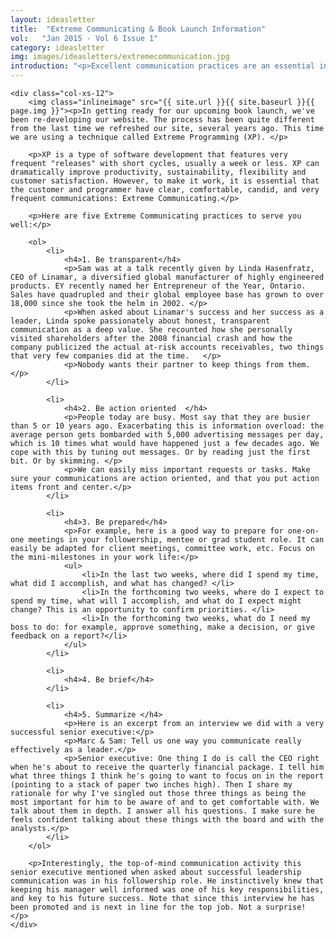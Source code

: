 ```yaml
---
layout: ideasletter
title:  "Extreme Communicating & Book Launch Information"
vol:   "Jan 2015 - Vol 6 Issue 1"
category: ideasletter
img: images/ideasletters/extremecommunication.jpg
introduction: "<p>Excellent communication practices are an essential ingredient in collaboration, strong leadership, healthy corporate culture, and flourishing relationships. Like many things that are important and good for us, we can often use a reminder and a refresher - something to inspire us to refocus and redouble our efforts whether it's eating healthier, being more physically active, or communicating better.</p><p>We are getting close to the publication of our first book, Leadership is Half the Story (and terribly excited!). And while communicating is such a big part of our lives, we still want to be better. This got us to thinking about Extreme Communicating.</p><p>May all your partnerships be generative, </p><p>Marc & Samantha</p>"
---
```

<div class="col-xs-12">

	<div class="col-xs-12">
		<img class="inlineimage" src="{{ site.url }}{{ site.baseurl }}{{ page.img }}"><p>In getting ready for our upcoming book launch, we've been re-developing our website. The process has been quite different from the last time we refreshed our site, several years ago. This time we are using a technique called Extreme Programming (XP). </p>

		<p>XP is a type of software development that features very frequent "releases" with short cycles, usually a week or less. XP can dramatically improve productivity, sustainability, flexibility and customer satisfaction. However, to make it work, it is essential that the customer and programmer have clear, comfortable, candid, and very frequent communications: Extreme Communicating.</p>

		<p>Here are five Extreme Communicating practices to serve you well:</p>

		<ol>
			<li>
				<h4>1. Be transparent</h4>
				<p>Sam was at a talk recently given by Linda Hasenfratz, CEO of Linamar, a diversified global manufacturer of highly engineered products. EY recently named her Entrepreneur of the Year, Ontario. Sales have quadrupled and their global employee base has grown to over 18,000 since she took the helm in 2002. </p>
				<p>When asked about Linamar's success and her success as a leader, Linda spoke passionately about honest, transparent communication as a deep value. She recounted how she personally visited shareholders after the 2008 financial crash and how the company publicized the actual at-risk accounts receivables, two things that very few companies did at the time.   </p>
				<p>Nobody wants their partner to keep things from them.</p>
			</li>

			<li>
				<h4>2. Be action oriented  </h4>
				<p>People today are busy. Most say that they are busier than 5 or 10 years ago. Exacerbating this is information overload: the average person gets bombarded with 5,000 advertising messages per day, which is 10 times what would have happened just a few decades ago. We cope with this by tuning out messages. Or by reading just the first bit. Or by skimming. </p>
				<p>We can easily miss important requests or tasks. Make sure your communications are action oriented, and that you put action items front and center.</p>
			</li>

			<li>
				<h4>3. Be prepared</h4>
				<p>For example, here is a good way to prepare for one-on-one meetings in your followership, mentee or grad student role. It can easily be adapted for client meetings, committee work, etc. Focus on the mini-milestones in your work life:</p>
				<ul>
					<li>In the last two weeks, where did I spend my time, what did I accomplish, and what has changed? </li>
					<li>In the forthcoming two weeks, where do I expect to spend my time, what will I accomplish, and what do I expect might change? This is an opportunity to confirm priorities. </li>
					<li>In the forthcoming two weeks, what do I need my boss to do: for example, approve something, make a decision, or give feedback on a report?</li>
				</ul>
			</li>

			<li>
				<h4>4. Be brief</h4>
			</li>

			<li>
				<h4>5. Summarize </h4>
				<p>Here is an excerpt from an interview we did with a very successful senior executive:</p>
				<p>Marc & Sam: Tell us one way you communicate really effectively as a leader.</p>
				<p>Senior executive: One thing I do is call the CEO right when he's about to receive the quarterly financial package. I tell him what three things I think he's going to want to focus on in the report (pointing to a stack of paper two inches high). Then I share my rationale for why I've singled out those three things as being the most important for him to be aware of and to get comfortable with. We talk about them in depth. I answer all his questions. I make sure he feels confident talking about these things with the board and with the analysts.</p>
			</li>
		</ol>

		<p>Interestingly, the top-of-mind communication activity this senior executive mentioned when asked about successful leadership communication was in his followership role. He instinctively knew that keeping his manager well informed was one of his key responsibilities, and key to his future success. Note that since this interview he has been promoted and is next in line for the top job. Not a surprise! </p>
	</div>
</div>
